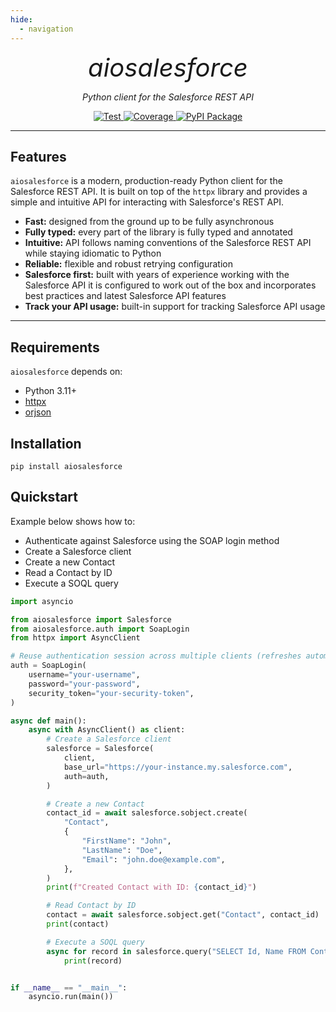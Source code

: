 ```yaml
---
hide:
  - navigation
---
```


<style>
.md-content .md-typeset h1 { display: none; }
</style>

<p align="center" style="font-size:40px; margin:0px 10px 0px 10px">
    <em>aiosalesforce</em>
</p>
<p align="center">
    <em>Python client for the Salesforce REST API</em>
</p>
<p align="center">
<a href="https://github.com/georgebv/aiosalesforce/actions/workflows/test.yml" target="_blank">
    <img src="https://github.com/georgebv/aiosalesforce/actions/workflows/test.yml/badge.svg?event=pull_request" alt="Test">
</a>
<a href="https://codecov.io/gh/georgebv/aiosalesforce" target="_blank">
    <img src="https://codecov.io/gh/georgebv/aiosalesforce/graph/badge.svg?token=KVMS7YVODO" alt="Coverage"/>
</a>
<a href="https://pypi.org/project/aiosalesforce" target="_blank">
    <img src="https://badge.fury.io/py/aiosalesforce.svg" alt="PyPI Package">
</a>
</p>

---

## Features

`aiosalesforce` is a modern, production-ready Python client for the Salesforce REST API.
It is built on top of the `httpx` library and provides a simple and intuitive API
for interacting with Salesforce's REST API.

- **Fast:** designed from the ground up to be fully asynchronous
- **Fully typed:** every part of the library is fully typed and annotated
- **Intuitive:** API follows naming conventions of the Salesforce REST API while
  staying idiomatic to Python
- **Reliable:** flexible and robust retrying configuration
- **Salesforce first:** built with years of experience working with the Salesforce API
  it is configured to work out of the box and incorporates best practices and
  latest Salesforce API features
- **Track your API usage:** built-in support for tracking Salesforce API usage

---

## Requirements

`aiosalesforce` depends on:

- Python 3.11+
- [httpx](https://github.com/encode/httpx)
- [orjson](https://github.com/ijl/orjson)

## Installation

```shell
pip install aiosalesforce
```

## Quickstart

Example below shows how to:

- Authenticate against Salesforce using the SOAP login method
- Create a Salesforce client
- Create a new Contact
- Read a Contact by ID
- Execute a SOQL query

```python
import asyncio

from aiosalesforce import Salesforce
from aiosalesforce.auth import SoapLogin
from httpx import AsyncClient

# Reuse authentication session across multiple clients (refreshes automatically)
auth = SoapLogin(
    username="your-username",
    password="your-password",
    security_token="your-security-token",
)

async def main():
    async with AsyncClient() as client:
        # Create a Salesforce client
        salesforce = Salesforce(
            client,
            base_url="https://your-instance.my.salesforce.com",
            auth=auth,
        )

        # Create a new Contact
        contact_id = await salesforce.sobject.create(
            "Contact",
            {
                "FirstName": "John",
                "LastName": "Doe",
                "Email": "john.doe@example.com",
            },
        )
        print(f"Created Contact with ID: {contact_id}")

        # Read Contact by ID
        contact = await salesforce.sobject.get("Contact", contact_id)
        print(contact)

        # Execute a SOQL query
        async for record in salesforce.query("SELECT Id, Name FROM Contact"):
            print(record)


if __name__ == "__main__":
    asyncio.run(main())
```
